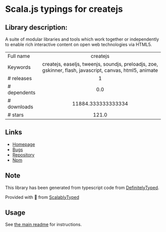 
# Scala.js typings for createjs


## Library description:
A suite of modular libraries and tools which work together or independently to enable rich interactive content on open web technologies via HTML5.

|                    |                 |
| ------------------ | :-------------: |
| Full name          | createjs |
| Keywords           | createjs, easeljs, tweenjs, soundjs, preloadjs, zoe, gskinner, flash, javascript, canvas, html5, animate |
| # releases         | 1 |
| # dependents       | 0.0 |
| # downloads        | 11884.333333333334 |
| # stars            | 121.0 |

## Links
- [Homepage](https://github.com/CreateJS/Combined#readme)
- [Bugs](https://github.com/CreateJS/Combined/issues)
- [Repository](https://github.com/CreateJS/Combined)
- [Npm](https://www.npmjs.com/package/createjs)
    


## Note
This library has been generated from typescript code from [DefinitelyTyped](https://definitelytyped.org).

Provided with :purple_heart: from [ScalablyTyped](https://github.com/oyvindberg/ScalablyTyped)

## Usage
See [the main readme](../../readme.md) for instructions.


